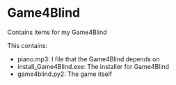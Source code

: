# Game4Blind
Contains items for my Game4Blind

This contains:
 - piano.mp3: I file that the Game4Blind depends on
 - install_Game4Blind.exe: The installer for Game4Blind
 - game4blind.py2: The game itself

